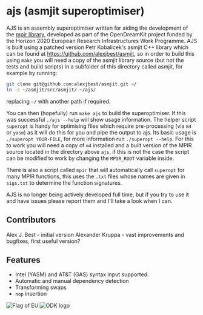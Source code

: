 ajs (asmjit superoptimiser)
===========================

AJS is an assembly superoptimiser written for aiding the development of the [mpir library](mpir.org), developed as part of the OpenDreamKit project funded by the Horizon 2020 European Research Infrastructures Work Programme.
AJS is built using a patched version Petr Kobalicek's asmjit C++ library which can be found at https://github.com/alexjbest/asmjit, so in order to build this using `make` you will need a copy of the asmjit library source (but not the tests and build scripts) in a subfolder of this directory called asmjit, for example by running:
```bash
git clone git@github.com:alexjbest/asmjit.git ~/
ln -s ~/asmjit/src/asmjit/ ~/ajs/
```
replacing `~/` with another path if required.

You can then (hopefully) run `make ajs` to build the superoptimiser.
If this was successful `./ajs --help` will show usage information.
The helper script `superopt` is handy for optimising files which require pre-processing (via `m4` or `yasm`) as it will do this for you and pipe the output to ajs. Its basic usage is `./superopt YOUR-FILE`, for more information run `./superopt --help`. For this to work you will need a copy of `m4` installed and a built version of the MPIR source located in the directory above `ajs`, if this is not the case the script can be modified to work by changing the `MPIR_ROOT` variable inside.

There is also a script called `mpir` that will automatically call `superopt` for many MPIR functions, this uses the `.txt` files whose names are given in `sigs.txt` to determine the function signatures.

AJS is no longer being actively developed full time, but if you try to use it and have issues please report them and I'll take a look when I can.

Contributors
------------
Alex J. Best - initial version
Alexander Kruppa - vast improvements and bugfixes, first useful version?

Features
--------
 - Intel (YASM) and AT&T (GAS) syntax input supported.
 - Automatic and manual dependency detection
 - Transforming swaps
 - `nop` insertion

![Flag of EU](http://opendreamkit.org/public/logos/Flag_of_Europe.svg)
![ODK logo](http://opendreamkit.org/public/logos/odk-elected-logo.svg)
